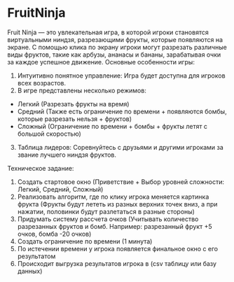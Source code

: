 # FruitNinja
Fruit Ninja — это увлекательная игра, в которой игроки становятся виртуальными ниндзя, разрезающими фрукты, которые появляются на экране. С помощью клика по экрану игроки могут разрезать различные виды фруктов, такие как арбузы, ананасы и бананы, зарабатывая очки за каждое успешное движение.
Основные особенности игры:
1. Интуитивно понятное управление: Игра будет доступна для игроков всех возрастов.
2. В игре представлены несколько режимов:
  - Легкий (Разрезать фрукты на время)
  - Средний (Также есть ограничение по времени + появляются бомбы, которые разрезать нельзя + фруктов)
  - Сложный (Ограничение по времени + бомбы + фрукты летят с большой скоростью)
3. Таблица лидеров: Соревнуйтесь с друзьями и другими игроками за звание лучшего ниндзя фруктов.

Техническое задание:
1) Создать стартовое окно (Приветствие + Выбор уровней сложности: Легкий, Средний, Сложный)
2) Реализовать алгоритм, где по клику игрока меняется картинка фрукта (Фрукты будут лететь из разных верхних точек вниз, а при нажатии, половинки будут разлетаться в разные стороны)
4) Придумать систему рассчета очков (Учитывать количество разрезанных фруктов и бомб. Например: разрезанный фрукт +5 очков, бомба -20 очков)
5) Создать ограничение по времени (1 минута)
6) По истечении времени у игрока появляется финальное окно с его результатом
7) Происходит выгрузка результатов игрока в (csv таблицу или базу данных)
